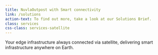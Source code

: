 ```yaml
---
title: NuvlaOutpost with Smart connectivity
link: /solutions
action-text: To find out more, take a look at our Solutions Brief.
class: services
css-class: services-satellite
---
```


Your edge infrastructure always connected via satellite, delivering smart infrastructure anywhere on Earth.
